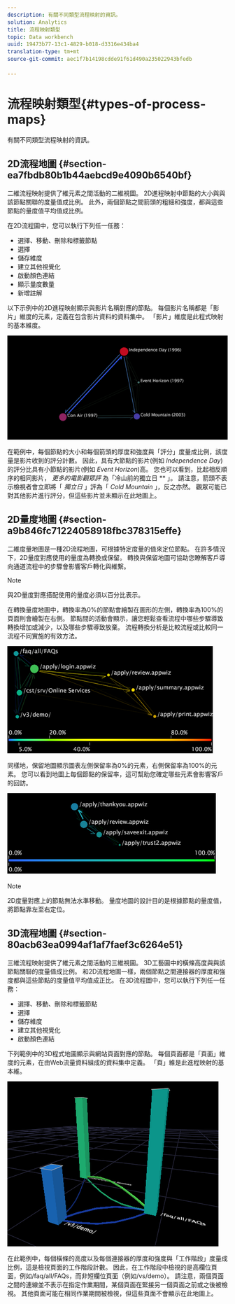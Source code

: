 ```yaml
---
description: 有關不同類型流程映射的資訊。
solution: Analytics
title: 流程映射類型
topic: Data workbench
uuid: 19473b77-13c1-4829-b018-d3316e434ba4
translation-type: tm+mt
source-git-commit: aec1f7b14198cdde91f61d490a235022943bfedb

---
```



# 流程映射類型{#types-of-process-maps}

有關不同類型流程映射的資訊。

## 2D流程地圖 {#section-ea7fbdb80b1b44aebcd9e4090b6540bf}

二維流程映射提供了維元素之間活動的二維視圖。 2D進程映射中節點的大小與與該節點關聯的度量值成比例。 此外，兩個節點之間箭頭的粗細和強度，都與這些節點的量度值平均值成比例。

在2D流程圖中，您可以執行下列任一任務：

* 選擇、移動、刪除和標籤節點
* 選擇
* 儲存維度
* 建立其他視覺化
* 啟動顏色連結
* 顯示量度數量
* 新增註解

以下示例中的2D進程映射顯示與影片名稱對應的節點。 每個影片名稱都是「影片」維度的元素，定義在包含影片資料的資料集中。 「影片」維度是此程式映射的基本維度。

![](assets/vis_2DProcessMap_MovieNodes.png)

在範例中，每個節點的大小和每個箭頭的厚度和強度與「評分」度量成比例，該度量是影片收到的評分計數。 因此，具有大節點的影片(例如 *Independence Day*)的評分比具有小節點的影片(例如 *Event Horizon*)高。 您也可以看到，比起相反順序的相同影片， *更多的電影觀眾評* 為「冷山前的獨立日 ** 」。 請注意，箭頭不表示檢視者會立即將「 *獨立日* 」評為「 *Cold Mountain* 」，反之亦然。 觀眾可能已對其他影片進行評分，但這些影片並未顯示在此地圖上。

## 2D量度地圖 {#section-a9b846fc71224058918fbc378315effe}

二維度量地圖是一種2D流程地圖，可根據特定度量的值來定位節點。 在許多情況下，2D量度對應使用的量度為轉換或保留。 轉換與保留地圖可協助您瞭解客戶導向通道流程中的步驟會影響客戶轉化與維繫。

>[!NOTE]
>
>與2D量度對應搭配使用的量度必須以百分比表示。

在轉換量度地圖中，轉換率為0%的節點會繪製在圖形的左側，轉換率為100%的頁面則會繪製在右側。 節點間的活動會顯示，讓您輕鬆查看流程中哪些步驟導致轉換增加或減少，以及哪些步驟導致放棄。 流程轉換分析是比較流程或比較同一流程不同實施的有效方法。

![](assets/vis_2DMetricMap_Conversion.png)

同樣地，保留地圖顯示圖表左側保留率為0%的元素，右側保留率為100%的元素。 您可以看到地圖上每個節點的保留率，這可幫助您確定哪些元素會影響客戶的回訪。

![](assets/vis_2DMetricMap_Retention.png)

>[!NOTE]
>
>2D度量對應上的節點無法水準移動。 量度地圖的設計目的是根據節點的量度值，將節點靠左至右定位。

## 3D流程地圖 {#section-80acb63ea0994af1af7faef3c6264e51}

三維流程映射提供了維元素之間活動的三維視圖。 3D工藝圖中的橫條高度與與該節點關聯的度量值成比例。 和2D流程地圖一樣，兩個節點之間連接器的厚度和強度都與這些節點的度量值平均值成正比。 在3D流程圖中，您可以執行下列任一任務：

* 選擇、移動、刪除和標籤節點
* 選擇
* 儲存維度
* 建立其他視覺化
* 啟動顏色連結

下列範例中的3D程式地圖顯示與網站頁面對應的節點。 每個頁面都是「頁面」維度的元素，在由Web流量資料組成的資料集中定義。 「頁」維是此進程映射的基本維。

![](assets/vis_3DProcessMap_PageNodes.png)

在此範例中，每個橫條的高度以及每個連接器的厚度和強度與「工作階段」度量成比例，這是檢視頁面的工作階段計數。 因此，在工作階段中檢視的是高欄位頁面，例如/faq/all/FAQs，而非短欄位頁面（例如/vs/demo）。 請注意，兩個頁面之間的連線並不表示在指定作業期間，某個頁面在緊接另一個頁面之前或之後被檢視。 其他頁面可能在相同作業期間被檢視，但這些頁面不會顯示在此地圖上。
